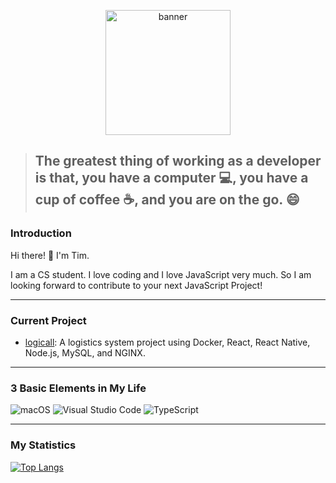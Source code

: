 <p align="middle">
  <img height="200" src="https://mk0analyticsindf35n9.kinstacdn.com/wp-content/uploads/2018/12/developer-dribbble.gif" alt="banner" />
</p>

> ## The greatest thing of working as a developer is that, you have a computer :computer:, you have a cup of coffee :coffee:, and you are on the go. :smile:

### Introduction

Hi there! :wave: I'm Tim.

I am a CS student. I love coding and I love JavaScript very much. So I am looking forward to contribute to your next JavaScript Project!

---

### Current Project

- [logicall](https://github.com/jswildcards/logicall): A logistics system project using Docker, React, React Native, Node.js, MySQL, and NGINX.

---

### 3 Basic Elements in My Life

![macOS](https://img.shields.io/badge/macOS-292e33?style=flat-square&logo=apple&logoColor=ffffff)
![Visual Studio Code](https://img.shields.io/badge/Visual%20Studio%20Code-blue?style=flat-square&logo=visual-studio-code&logoColor=ffffff)
![TypeScript](https://flat.badgen.net/badge/icon/TypeScript?icon=typescript&label&labelColor=blue&color=blue)

---

### My Statistics

[![Top Langs](https://github-readme-stats.vercel.app/api/top-langs/?username=jswildcards&layout=compact)](https://github.com/anuraghazra/github-readme-stats)
